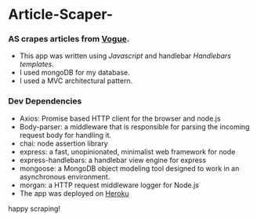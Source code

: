 # Article-Scaper-

### AS crapes articles from [Vogue](https://www.vogue.com/).

- This app was written using _Javascript_ and handlebar _Handlebars templates_.
- I used mongoDB for my database.
- I used a MVC architectural pattern.
### Dev Dependencies
- Axios: Promise based HTTP client for the browser and node.js
- Body-parser: a middleware that is responsible for parsing the incoming request body for handling it.
- chai: node assertion library
- express: a fast, unopinionated, minimalist web framework for node
- express-handlebars: a handlebar view engine for express
- mongoose: a MongoDB object modeling tool designed to work in an asynchronous environment.
- morgan: a HTTP request middleware logger for Node.js
- The app was deployed on [Heroku](https://voguescraper.herokuapp.com/articles)

happy scraping!
